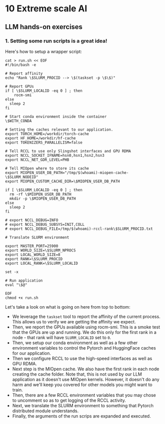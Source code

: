 # 10 Extreme scale AI
## LLM hands-on exercises
### 1. Setting some run scripts is a great idea!

Here's how to setup a wrapper script:

```
cat > run.sh << EOF
#!/bin/bash -e

# Report affinity
echo "Rank \$SLURM_PROCID --> \$(taskset -p \$\$)"

# Report GPUs
if [ \$SLURM_LOCALID -eq 0 ] ; then
    rocm-smi
else
  sleep 2
fi

# Start conda environment inside the container
\$WITH_CONDA

# Setting the caches relevant to our application.
export TORCH_HOME=/workdir/torch-cache
export HF_HOME=/workdir/hf-cache
export TOKENIZERS_PARALLELISM=false

# Tell RCCL to use only Slingshot interfaces and GPU RDMA
export NCCL_SOCKET_IFNAME=hsn0,hsn1,hsn2,hsn3
export NCCL_NET_GDR_LEVEL=PHB

# Tell MIOpen where to store its cache
export MIOPEN_USER_DB_PATH="/tmp/$(whoami)-miopen-cache-\$SLURM_NODEID"
export MIOPEN_CUSTOM_CACHE_DIR=\$MIOPEN_USER_DB_PATH

if [ \$SLURM_LOCALID -eq 0 ] ; then
  rm -rf \$MIOPEN_USER_DB_PATH
  mkdir -p \$MIOPEN_USER_DB_PATH    
else
  sleep 2
fi

# export NCCL_DEBUG=INFO 
# export NCCL_DEBUG_SUBSYS=INIT,COLL
# export NCCL_DEBUG_FILE=/tmp/$(whoami)-rccl-rank\$SLURM_PROCID.txt

# Translate SLURM environment 

export MASTER_PORT=25900
export WORLD_SIZE=\$SLURM_NPROCS
export LOCAL_WORLD_SIZE=8
export RANK=\$SLURM_PROCID
export LOCAL_RANK=\$SLURM_LOCALID

set -x

# Run application
eval "\$@"

EOF
chmod +x run.sh
```

Let's take a look on what is going on here from top to bottom:
* We leverage the `taskset` tool to report the affinity of the current process. This allows us to verify we are getting the affinity we expect.
* Then, we report the GPUs available using rocm-smi. This is a smoke test that the GPUs are up and running. We do this only for the first rank in a node - that rank will have `SLURM_LOCALID` set to `0`.
* Then, we setup our conda environment as well as a few other environment variables to control the Pytorch and HuggingFace caches for our application.
* Then we configure RCCL to use the high-speed interfaces as well as GPU RDMA.
* Next step is the MIOpen cache. We also have the first rank in each node creating the cache folder. Note that, this is not used by our LLM application as it doesn't use MIOpen kernels. However, it doesn't do any harm and we'll keep you covered for other models you might want to train.
* Then, there are a few RCCL environment variables that you may chose to uncomment so as to get logging of the RCCL activity.
* Next, we translate the SLURM environment to something that Pytorch distributed module understands.
* Finally, the arguments of the run scrips are expanded and executed.